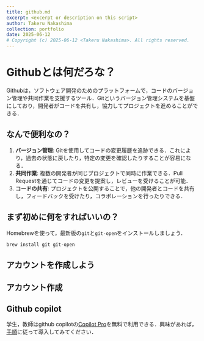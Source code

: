 ```yaml
---
title: github.md
excerpt: <excerpt or description on this script>
author: Takeru Nakashima
collection: portfolio
date: 2025-06-12
# Copyright (c) 2025-06-12 <Takeru Nakashima>. All rights reserved.
---
```


# Githubとは何だろな？
Githubは，ソフトウェア開発のためのプラットフォームで，コードのバージョン管理や共同作業を支援するツール．Gitというバージョン管理システムを基盤にしており，開発者がコードを共有し，協力してプロジェクトを進めることができる．

## なんで便利なの？
1. **バージョン管理**: Gitを使用してコードの変更履歴を追跡できる．これにより，過去の状態に戻したり，特定の変更を確認したりすることが容易になる．
2. **共同作業**: 複数の開発者が同じプロジェクトで同時に作業できる．Pull Requestを通じてコードの変更を提案し，レビューを受けることが可能．
3. **コードの共有**: プロジェクトを公開することで，他の開発者とコードを共有し，フィードバックを受けたり，コラボレーションを行ったりできる．



## まず初めに何をすればいいの？
Homebrewを使って，最新版の`git`と`git-open`をインストールしましょう．

```bash
brew install git git-open
```

## アカウントを作成しよう


## アカウント作成

## Github copilot
学生，教師はgithub copilotの[Copilot Pro](https://docs.github.com/ja/education/about-github-education)を無料で利用できる．興味があれば，[手順](https://docs.github.com/ja/education/about-github-education)に従って導入してみてください．

